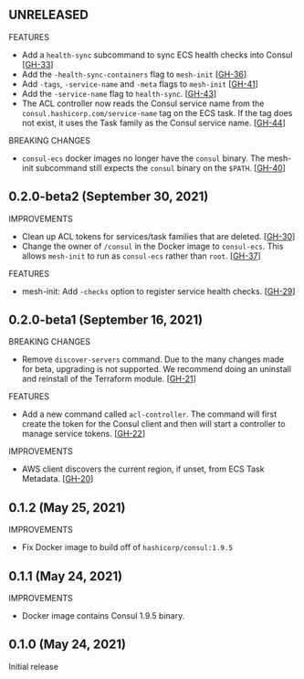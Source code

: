 ## UNRELEASED

FEATURES
* Add a `health-sync` subcommand to sync ECS health checks into Consul [[GH-33](https://github.com/hashicorp/consul-ecs/pull/33)]
* Add the `-health-sync-containers` flag to `mesh-init` [[GH-36](https://github.com/hashicorp/consul-ecs/pull/36)]
* Add `-tags`, `-service-name` and `-meta` flags to `mesh-init` [[GH-41](https://github.com/hashicorp/consul-ecs/pull/41)]
* Add the `-service-name` flag to `health-sync`. [[GH-43](https://github.com/hashicorp/consul-ecs/pull/43)]
* The ACL controller now reads the Consul service name from the
  `consul.hashicorp.com/service-name` tag on the ECS task. If the tag
  does not exist, it uses the Task family as the Consul service name.
  [[GH-44](https://github.com/hashicorp/consul-ecs/pull/44)]

BREAKING CHANGES
* `consul-ecs` docker images no longer have the `consul` binary. The
  mesh-init subcommand still expects the `consul` binary on the
  `$PATH`. [[GH-40](https://github.com/hashicorp/consul-ecs/pull/40)]

## 0.2.0-beta2 (September 30, 2021)
IMPROVEMENTS
* Clean up ACL tokens for services/task families that are deleted. [[GH-30](https://github.com/hashicorp/consul-ecs/pull/30)]
* Change the owner of `/consul` in the Docker image  to `consul-ecs`. This
  allows `mesh-init` to run as `consul-ecs` rather than `root`.
  [[GH-37](https://github.com/hashicorp/consul-ecs/pull/37)]

FEATURES
* mesh-init: Add `-checks` option to register service health checks.
  [[GH-29](https://github.com/hashicorp/consul-ecs/pull/29)]

## 0.2.0-beta1 (September 16, 2021)

BREAKING CHANGES
* Remove `discover-servers` command. Due to the many changes made for beta,
  upgrading is not supported. We recommend doing an uninstall and reinstall
  of the Terraform module. [[GH-21](https://github.com/hashicorp/consul-ecs/pull/21)]

FEATURES
* Add a new command called `acl-controller`. The command will first
  create the token for the Consul client and then will start a controller
  to manage service tokens. [[GH-22](https://github.com/hashicorp/consul-ecs/pull/22)]

IMPROVEMENTS
* AWS client discovers the current region, if unset, from ECS Task Metadata.
  [[GH-20](https://github.com/hashicorp/consul-ecs/pull/20)]

## 0.1.2 (May 25, 2021)

IMPROVEMENTS
* Fix Docker image to build off of `hashicorp/consul:1.9.5`

## 0.1.1 (May 24, 2021)

IMPROVEMENTS
* Docker image contains Consul 1.9.5 binary.

## 0.1.0 (May 24, 2021)

Initial release
